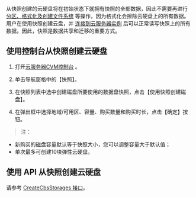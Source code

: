 从快照创建的云硬盘将在初始状态下就拥有快照的全部数据，因此不需要再进行 [分区、格式化及创建文件系统](https://tce.fsphere.cn/document/product/362/6734
) 等操作，因为格式化会擦除云硬盘上的所有数据。用户在使用快照创建云盘，并 [连接到云服务器实例](/doc/product/362/5745) 后可以正常读写快照上的所有数据。因此，快照是数据共享和迁移的重要方式。

## 使用控制台从快照创建云硬盘
1) 打开[云服务器CVM控制台](https://console.tce.fsphere.cn/cvm/) 。

2) 单击导航窗格中的【快照】。

3) 在快照列表中选中创建磁盘所要使用的数据盘快照，点击【使用快照创建磁盘】。

4) 在弹出框中选择地域/可用区、容量、购买数量和购买时长，点击【确定】按钮。

> 注：
> 
- 新购买的磁盘容量默认等于快照大小，您可以调整容量大于默认值；
- 单次最多可创建10块弹性云硬盘。

## 使用 API 从快照创建云硬盘
请参考 [CreateCbsStorages 接口](/doc/api/364/2524)。

